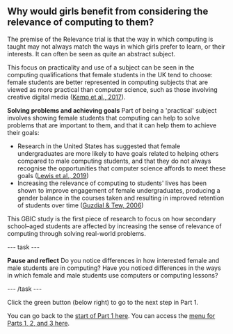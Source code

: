 ## Why would girls benefit from considering the relevance of computing to them?

The premise of the Relevance trial is that the way in which computing is taught may not always match the ways in which girls prefer to learn, or their interests. It can often be seen as quite an abstract subject.

This focus on practicality and use of a subject can be seen in the computing qualifications that female students in the UK tend to choose: female students are better represented in computing subjects that are viewed as more practical than computer science, such as those involving creative digital media ([Kemp et al., 2017](https://www.bcs.org/media/3972/tracer-2017.pdf)).

**Solving problems and achieving goals**
Part of being a 'practical' subject involves showing female students that computing can help to solve problems that are important to them, and that it can help them to achieve their goals:
+ Research in the United States has suggested that female undergraduates are more likely to have goals related to helping others compared to male computing students, and that they do not always recognise the opportunities that computer science affords to meet these goals ([Lewis et al., 2019](https://dl.acm.org/doi/abs/10.1145/3291279.3339426))
+ Increasing the relevance of computing to students' lives has been shown to improve engagement of female undergraduates, producing a gender balance in the courses taken and resulting in improved retention of students over time ([Guzdial & Tew, 2006](https://dl.acm.org/doi/abs/10.1145/1151588.1151597))

This GBIC study is the first piece of research to focus on how secondary school–aged students are affected by increasing the sense of relevance of computing through solving real-world problems.

---  task ---

**Pause and reflect**
Do you notice differences in how interested female and male students are in computing? Have you noticed differences in the ways in which female and male students use computers or computing lessons? 

---  /task ---

Click the green button (below right) to go to the next step in Part 1.

You can go back to the [start of Part 1 here](https://projects.raspberrypi.org/en/projects/Year8-RelevanceTraining-Part1-GBICi4).
You can access the [menu for Parts 1, 2, and 3 here](https://projects.raspberrypi.org/en/pathways/year8-relevancetraining-gbici4).
